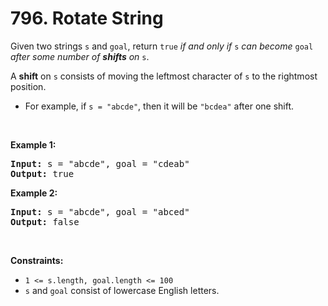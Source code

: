 <h1>796. Rotate String</h1>

<div><p>Given two strings <code>s</code> and <code>goal</code>, return <code>true</code> <em>if and only if</em> <code>s</code> <em>can become</em> <code>goal</code> <em>after some number of <strong>shifts</strong> on</em> <code>s</code>.</p>

<p>A <strong>shift</strong> on <code>s</code> consists of moving the leftmost character of <code>s</code> to the rightmost position.</p>

<ul>
	<li>For example, if <code>s = "abcde"</code>, then it will be <code>"bcdea"</code> after one shift.</li>
</ul>

<p>&nbsp;</p>
<p><strong class="example">Example 1:</strong></p>
<pre><strong>Input:</strong> s = "abcde", goal = "cdeab"
<strong>Output:</strong> true
</pre><p><strong class="example">Example 2:</strong></p>
<pre><strong>Input:</strong> s = "abcde", goal = "abced"
<strong>Output:</strong> false
</pre>
<p>&nbsp;</p>
<p><strong>Constraints:</strong></p>

<ul>
	<li><code>1 &lt;= s.length, goal.length &lt;= 100</code></li>
	<li><code>s</code> and <code>goal</code> consist of lowercase English letters.</li>
</ul>
</div>